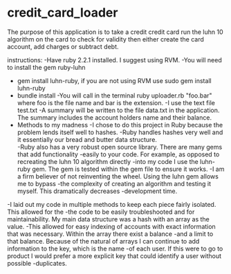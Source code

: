 # credit_card_loader
The purpose of this application is to take a credit credit card
run the luhn 10 algorithm on the card to check for validity
then either create the card account, add charges or subtract debt.

instructions:
-Have ruby 2.2.1 installed.  I suggest using RVM.
-You will need to install the gem ruby-luhn
  - gem install luhn-ruby, if you are not using RVM use sudo gem install luhn-ruby
  - bundle install
-You will call in the terminal ruby uploader.rb "foo.bar" where foo is the file name and bar is the extension.
-I use the text file test.txt
-A summary will be written to the file data.txt in the application.  The summary includes the account holders name and their balance.
- Methods to my madness
-I chose to do this project in Ruby because the problem lends itself well to hashes.
-Ruby handles hashes very well and it essentially our bread and butter data structure.  
-Ruby also has a very robust open source library.  There are many gems that add functionality
-easily to your code.  For example, as opposed to recreating the luhn 10 algorithm directly
-into my code I use the luhn-ruby gem.  The gem is tested within the gem file to ensure it works.
-I am a firm believer of not reinventing the wheel.  Using the luhn gem allows me to bypass
-the complexity of creating an algorithm and testing it myself.  This dramatically decreases
-development time.  

-I laid out my code in multiple methods to keep each piece fairly isolated.  This allowed for the
-the code to be easily troubleshooted and for maintainability. My main data structure was a hash with an array as the value.
-This allowed for easy indexing of accounts with exact information that was necessary.  Within the array there exist a balance
-and a limit to that balance.  Because of the natural of arrays I can continue to add information to the key, which is the name -of each user. If this were to go to product I would prefer a more explicit key that could identify a user without possible -duplicates.  
